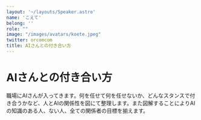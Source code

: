 ```yaml
---
layout: '~/layouts/Speaker.astro'
name: 'こえて'
belong: ''
role: ""
image: "/images/avatars/koete.jpeg"
twitter: orcomcom
title: AIさんとの付き合い方
---
```


# AIさんとの付き合い方

職場にAIさんが入ってきます。何を任せて何を任せないか、どんなスタンスで付き合うかなど、人とAIの関係性を図にて整理します。また図解することによりAIの知識のある人、ない人、全ての関係者の目標を揃えます。
